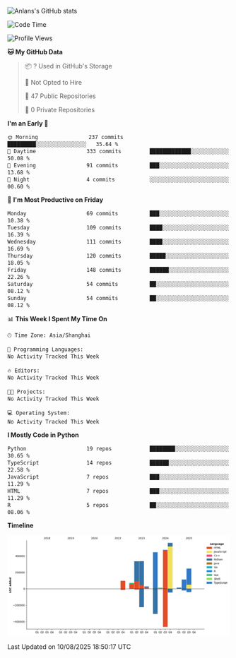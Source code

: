 <!-- ![Anlans's GitHub stats](https://github-readme-stats.vercel.app/api?username=Anlans) -->
![Anlans's GitHub stats](https://github-readme-stats.vercel.app/api?username=Anlans&rank_icon=github)

<!--START_SECTION:waka-->
![Code Time](http://img.shields.io/badge/Code%20Time-0%20secs-blue)

![Profile Views](http://img.shields.io/badge/Profile%20Views-0-blue)

**🐱 My GitHub Data** 

> 📦 ? Used in GitHub's Storage 
 > 
> 🚫 Not Opted to Hire
 > 
> 📜 47 Public Repositories 
 > 
> 🔑 0 Private Repositories 
 > 
**I'm an Early 🐤** 

```text
🌞 Morning                237 commits         █████████░░░░░░░░░░░░░░░░   35.64 % 
🌆 Daytime                333 commits         █████████████░░░░░░░░░░░░   50.08 % 
🌃 Evening                91 commits          ███░░░░░░░░░░░░░░░░░░░░░░   13.68 % 
🌙 Night                  4 commits           ░░░░░░░░░░░░░░░░░░░░░░░░░   00.60 % 
```
📅 **I'm Most Productive on Friday** 

```text
Monday                   69 commits          ███░░░░░░░░░░░░░░░░░░░░░░   10.38 % 
Tuesday                  109 commits         ████░░░░░░░░░░░░░░░░░░░░░   16.39 % 
Wednesday                111 commits         ████░░░░░░░░░░░░░░░░░░░░░   16.69 % 
Thursday                 120 commits         █████░░░░░░░░░░░░░░░░░░░░   18.05 % 
Friday                   148 commits         ██████░░░░░░░░░░░░░░░░░░░   22.26 % 
Saturday                 54 commits          ██░░░░░░░░░░░░░░░░░░░░░░░   08.12 % 
Sunday                   54 commits          ██░░░░░░░░░░░░░░░░░░░░░░░   08.12 % 
```


📊 **This Week I Spent My Time On** 

```text
🕑︎ Time Zone: Asia/Shanghai

💬 Programming Languages: 
No Activity Tracked This Week

🔥 Editors: 
No Activity Tracked This Week

🐱‍💻 Projects: 
No Activity Tracked This Week

💻 Operating System: 
No Activity Tracked This Week
```

**I Mostly Code in Python** 

```text
Python                   19 repos            ████████░░░░░░░░░░░░░░░░░   30.65 % 
TypeScript               14 repos            ██████░░░░░░░░░░░░░░░░░░░   22.58 % 
JavaScript               7 repos             ███░░░░░░░░░░░░░░░░░░░░░░   11.29 % 
HTML                     7 repos             ███░░░░░░░░░░░░░░░░░░░░░░   11.29 % 
R                        5 repos             ██░░░░░░░░░░░░░░░░░░░░░░░   08.06 % 
```



**Timeline**

![Lines of Code chart](https://raw.githubusercontent.com/Anlans/Anlans/main/assets/bar_graph.png)


 Last Updated on 10/08/2025 18:50:17 UTC
<!--END_SECTION:waka-->
